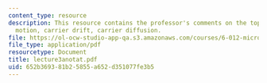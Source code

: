 ```yaml
---
content_type: resource
description: This resource contains the professor's comments on the topics viz. thermal
  motion, carrier drift, carrier diffusion.
file: https://ol-ocw-studio-app-qa.s3.amazonaws.com/courses/6-012-microelectronic-devices-and-circuits-fall-2005/652b369381b25855a652d351077fe3b5_lecture3anotat.pdf
file_type: application/pdf
resourcetype: Document
title: lecture3anotat.pdf
uid: 652b3693-81b2-5855-a652-d351077fe3b5
---
```

